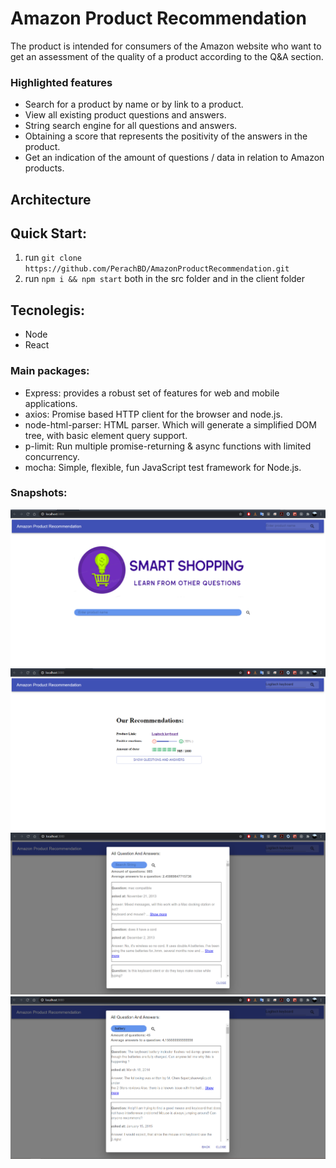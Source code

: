 # Amazon Product Recommendation
The product is intended for consumers of the Amazon website who want to get an assessment of the quality of a product according to the Q&A section.

### Highlighted features
* Search for a product by name or by link to a product.
* View all existing product questions and answers.
* String search engine for all questions and answers.
* Obtaining a score that represents the positivity of the answers in the product.
* Get an indication of the amount of questions / data in relation to Amazon products.

## Architecture

## Quick Start:
1. run `git clone https://github.com/PerachBD/AmazonProductRecommendation.git`
2. run `npm i && npm start` both in the src folder and in the client folder

## Tecnolegis:
* Node
* React

### Main packages:
* Express: provides a robust set of features for web and mobile applications.
* axios: Promise based HTTP client for the browser and node.js.
* node-html-parser: HTML parser. Which will generate a simplified DOM tree, with basic element query support.
* p-limit: Run multiple promise-returning & async functions with limited concurrency.
* mocha: Simple, flexible, fun JavaScript test framework for Node.js.

### Snapshots:
![HomePage](Documentation/HomePage.PNG)
![RecommendationPage](Documentation/recommendationPage.PNG)
![queAndAnsView](Documentation/queAndAnsView.PNG)
![searchQueAndAndView](Documentation/searchQueAndAndView.PNG)

